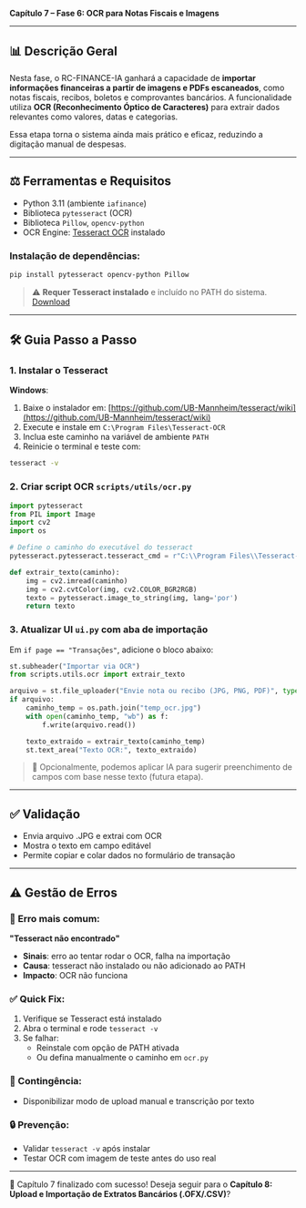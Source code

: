 **Capítulo 7 – Fase 6: OCR para Notas Fiscais e Imagens**

---

## 📊 Descrição Geral

Nesta fase, o RC-FINANCE-IA ganhará a capacidade de **importar informações financeiras a partir de imagens e PDFs escaneados**, como notas fiscais, recibos, boletos e comprovantes bancários. A funcionalidade utiliza **OCR (Reconhecimento Óptico de Caracteres)** para extrair dados relevantes como valores, datas e categorias.

Essa etapa torna o sistema ainda mais prático e eficaz, reduzindo a digitação manual de despesas.

---

## ⚖️ Ferramentas e Requisitos

- Python 3.11 (ambiente `iafinance`)
- Biblioteca `pytesseract` (OCR)
- Biblioteca `Pillow`, `opencv-python`
- OCR Engine: [Tesseract OCR](https://github.com/tesseract-ocr/tesseract) instalado

### Instalação de dependências:

```bash
pip install pytesseract opencv-python Pillow
```

> ⚠️ **Requer Tesseract instalado** e incluído no PATH do sistema. [Download](https://github.com/UB-Mannheim/tesseract/wiki)

---

## 🛠️ Guia Passo a Passo

### 1. Instalar o Tesseract

**Windows**:

1. Baixe o instalador em: [https://github.com/UB-Mannheim/tesseract/wiki](https://github.com/UB-Mannheim/tesseract/wiki)
2. Execute e instale em `C:\Program Files\Tesseract-OCR`
3. Inclua este caminho na variável de ambiente `PATH`
4. Reinicie o terminal e teste com:

```bash
tesseract -v
```

### 2. Criar script OCR `scripts/utils/ocr.py`

```python
import pytesseract
from PIL import Image
import cv2
import os

# Define o caminho do executável do tesseract
pytesseract.pytesseract.tesseract_cmd = r"C:\\Program Files\\Tesseract-OCR\\tesseract.exe"

def extrair_texto(caminho):
    img = cv2.imread(caminho)
    img = cv2.cvtColor(img, cv2.COLOR_BGR2RGB)
    texto = pytesseract.image_to_string(img, lang='por')
    return texto
```

### 3. Atualizar UI `ui.py` com aba de importação

Em `if page == "Transações"`, adicione o bloco abaixo:

```python
st.subheader("Importar via OCR")
from scripts.utils.ocr import extrair_texto

arquivo = st.file_uploader("Envie nota ou recibo (JPG, PNG, PDF)", type=["jpg", "png"])
if arquivo:
    caminho_temp = os.path.join("temp_ocr.jpg")
    with open(caminho_temp, "wb") as f:
        f.write(arquivo.read())

    texto_extraido = extrair_texto(caminho_temp)
    st.text_area("Texto OCR:", texto_extraido)
```

> 🔹 Opcionalmente, podemos aplicar IA para sugerir preenchimento de campos com base nesse texto (futura etapa).

---

## ✅ Validação

- Envia arquivo .JPG e extrai com OCR
- Mostra o texto em campo editável
- Permite copiar e colar dados no formulário de transação

---

## ⚠️ Gestão de Erros

### 🚫 Erro mais comum:

**"Tesseract não encontrado"**

- **Sinais**: erro ao tentar rodar o OCR, falha na importação
- **Causa**: tesseract não instalado ou não adicionado ao PATH
- **Impacto**: OCR não funciona

### ✅ Quick Fix:

1. Verifique se Tesseract está instalado
2. Abra o terminal e rode `tesseract -v`
3. Se falhar:
   - Reinstale com opção de PATH ativada
   - Ou defina manualmente o caminho em `ocr.py`

### 🔁 Contingência:

- Disponibilizar modo de upload manual e transcrição por texto

### 🔒 Prevenção:

- Validar `tesseract -v` após instalar
- Testar OCR com imagem de teste antes do uso real

---

🚀 Capítulo 7 finalizado com sucesso! Deseja seguir para o **Capítulo 8: Upload e Importação de Extratos Bancários (.OFX/.CSV)**?

